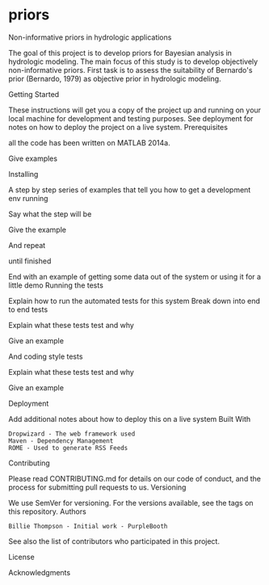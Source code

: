# priors
Non-informative priors in hydrologic applications

The goal of this project is to develop priors for Bayesian analysis in hydrologic modeling. The main focus of this study is to develop
objectively non-informative priors. First task is to assess the suitability of Bernardo's prior (Bernardo, 1979) as objective prior in
hydrologic modeling.

Getting Started

These instructions will get you a copy of the project up and running on your local machine for development and testing purposes. See deployment for notes on how to deploy the project on a live system.
Prerequisites

all the code has been written on MATLAB 2014a.

Give examples

Installing

A step by step series of examples that tell you how to get a development env running

Say what the step will be

Give the example

And repeat

until finished

End with an example of getting some data out of the system or using it for a little demo
Running the tests

Explain how to run the automated tests for this system
Break down into end to end tests

Explain what these tests test and why

Give an example

And coding style tests

Explain what these tests test and why

Give an example

Deployment

Add additional notes about how to deploy this on a live system
Built With

    Dropwizard - The web framework used
    Maven - Dependency Management
    ROME - Used to generate RSS Feeds

Contributing

Please read CONTRIBUTING.md for details on our code of conduct, and the process for submitting pull requests to us.
Versioning

We use SemVer for versioning. For the versions available, see the tags on this repository.
Authors

    Billie Thompson - Initial work - PurpleBooth

See also the list of contributors who participated in this project.

License

Acknowledgments

    
